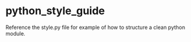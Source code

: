 # python_style_guide

Reference the style.py file for example of how to structure a clean python module.